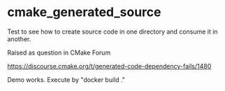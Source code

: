 # cmake_generated_source
Test to see how to create source code in one directory and consume it in another.

Raised as question in CMake Forum

https://discourse.cmake.org/t/generated-code-dependency-fails/1480

Demo works.  Execute by
"docker build ."
